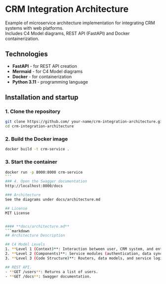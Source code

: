 # CRM Integration Architecture

Example of microservice architecture implementation for integrating CRM systems with web platforms.  
Includes C4 Model diagrams, REST API (FastAPI) and Docker containerization.

## Technologies
- **FastAPI** - for REST API creation
- **Mermaid** - for C4 Model diagrams
- **Docker** - for containerization
- **Python 3.11** - programming language

## Installation and startup

### 1. Clone the repository
```bash
git clone https://github.com/ your-name/crm-integration-architecture.git
cd crm-integration-architecture
```
### 2. Build the Docker image
```bash
docker build -t crm-service .
```
### 3. Start the container
````bash
docker run -p 8000:8000 crm-service
```
### 4. Open the Swagger documentation
http://localhost:8000/docs

### Architecture
See the diagrams under docs/architecture.md

## License
MIT License


#### **docs/architecture.md**
```markdown
## Architecture Description

## C4 Model Levels
1. **Level 1 (Context)**: Interaction between user, CRM system, and enterprise portal.
2. **Level 2 (Components)**: Service modules (authentication, data synchronization, reports).
3. **Level 3 (Code Structure)**: Routers, data models, and service logic.

## REST API.
- **GET /users**: Returns a list of users.
- **GET /docs**: Swagger documentation.
